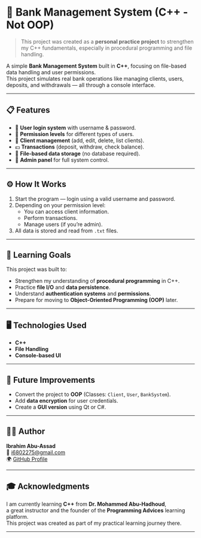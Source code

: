 # 🏦 Bank Management System (C++ - Not OOP)

> This project was created as a **personal practice project** to strengthen my C++ fundamentals, especially in procedural programming and file handling.

A simple **Bank Management System** built in **C++**, focusing on file-based data handling and user permissions.  
This project simulates real bank operations like managing clients, users, deposits, and withdrawals — all through a console interface.

---

## 📋 Features

- 👤 **User login system** with username & password.
- 🔐 **Permission levels** for different types of users.
- 🧾 **Client management** (add, edit, delete, list clients).
- 💵 **Transactions** (deposit, withdraw, check balance).
- 💽 **File-based data storage** (no database required).
- 🧰 **Admin panel** for full system control.

---

## ⚙️ How It Works

1. Start the program — login using a valid username and password.
2. Depending on your permission level:
   - You can access client information.
   - Perform transactions.
   - Manage users (if you’re admin).
3. All data is stored and read from `.txt` files.

---

## 🧠 Learning Goals

This project was built to:
- Strengthen my understanding of **procedural programming** in C++.
- Practice **file I/O** and **data persistence**.
- Understand **authentication systems** and **permissions**.
- Prepare for moving to **Object-Oriented Programming (OOP)** later.

---

## 🖥️ Technologies Used

- **C++**
- **File Handling**
- **Console-based UI**

---

## 🚀 Future Improvements

- Convert the project to **OOP** (Classes: `Client`, `User`, `BankSystem`).
- Add **data encryption** for user credentials.
- Create a **GUI version** using Qt or C#.

---

## 👨‍💻 Author

**Ibrahim Abu-Assad**  
📧 [i6802275@gmail.com](mailto:i6802275@gmail.com)  
🌍 [GitHub Profile](https://github.com/Ibrahim-Abu-Assad)

---

## 🎓 Acknowledgments

I am currently learning **C++** from **Dr. Mohammed Abu-Hadhoud**,  
a great instructor and the founder of the **Programming Advices** learning platform.  
This project was created as part of my practical learning journey there.

---
